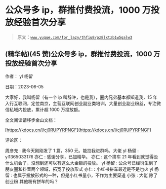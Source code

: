 # 公众号多 ip，群推付费投流，1000 万投放经验首次分享

> 原文：[`www.yuque.com/for_lazy/thfiu8/pz8lxtzb1w5galw3`](https://www.yuque.com/for_lazy/thfiu8/pz8lxtzb1w5galw3)



## (精华帖)(45 赞)公众号多 ip，群推付费投流，1000 万投放经验首次分享 

作者： yl 杨留 

日期：2023-06-05 

大家好，我叫杨留（有一个 ip 叫辞许，也是我），圈内兄弟基本都知道我，15 年入行互联网，定位南京，主营互联网创业副业类培训，大量创业副业粉丝，专注微信私域内投放，累计超 1000 万投放额。 

全文阅读请移步金山文档： 

[https://kdocs.cn/l/cj0RUPYRPNGF](https://kdocs.cn/l/cj0RUPYRPNGF) 

评论区： 

周彦充 : 我今天刚刚发了 1 篇，350 元。能拉我进群吗，大佬 yl 杨留 : yl1365033176 亦仁 : 感谢分享，已加精华。 亦仁 : 这个拼车 21 年看到就觉得没什么机会了，没想到还可以有这么大金额的投放。 yl 杨留 : 公众号已经衍生到了朋友圈和抖音两个领域，拓宽了投放形式 亦仁 : 小红书拼车最近是不是也火 yl 杨留 : 也属于投放形式的一种，但是小红书量小，不作为主要渠道 小张 : 大佬 除了创业粉 其他粉有拼车的吗？